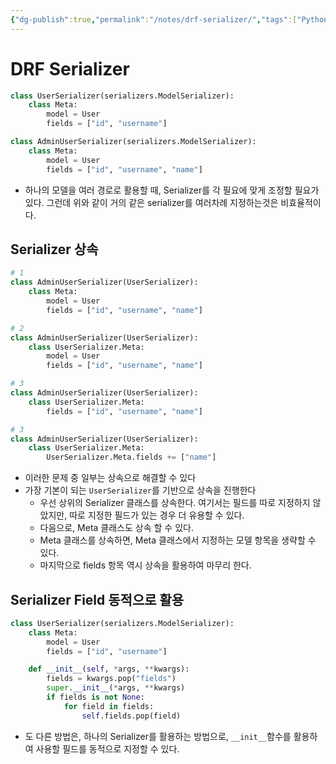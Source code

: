 ```yaml
---
{"dg-publish":true,"permalink":"/notes/drf-serializer/","tags":["Python/DRF/serializer"]}
---
```


# DRF Serializer

```python
class UserSerializer(serializers.ModelSerializer):
	class Meta:
		model = User
		fields = ["id", "username"]

class AdminUserSerializer(serializers.ModelSerializer):
	class Meta:
		model = User
		fields = ["id", "username", "name"]
```

- 하나의 모델을 여러 경로로 활용할 때, Serializer를 각 필요에 맞게 조정할 필요가 있다. 그런데 위와 같이 거의 같은 serializer를 여러차례 지정하는것은 비효율적이다.

## Serializer 상속

```python
# 1
class AdminUserSerializer(UserSerializer):
	class Meta:
		model = User
		fields = ["id", "username", "name"]

# 2
class AdminUserSerializer(UserSerializer):
	class UserSerializer.Meta:
		model = User
		fields = ["id", "username", "name"]

# 3
class AdminUserSerializer(UserSerializer):
	class UserSerializer.Meta:
		fields = ["id", "username", "name"]

# 3
class AdminUserSerializer(UserSerializer):
	class UserSerializer.Meta:
		UserSerializer.Meta.fields += ["name"]
```

- 이러한 문제 중 일부는 상속으로 해결할 수 있다
- 가장 기본이 되는 `UserSerializer`를 기반으로 상속을 진행한다
	- 우선 상위의 Serializer 클래스를 상속한다. 여기서는 필드를 따로 지정하지 않았지만, 따로 지정한 필드가 있는 경우 더 유용할 수 있다.
	- 다음으로, Meta 클래스도 상속 할 수 있다.
	- Meta 클래스를 상속하면, Meta 클래스에서 지정하는 모델 항목을 생략할 수 있다.
	- 마지막으로 fields 항목 역시 상속을 활용하여 마무리 한다.

## Serializer Field 동적으로 활용

```python
class UserSerializer(serializers.ModelSerializer):
	class Meta:
		model = User
		fields = ["id", "username"]

	def __init__(self, *args, **kwargs):
		fields = kwargs.pop("fields")
		super.__init__(*args, **kwargs)
		if fields is not None:
			for field in fields:
				self.fields.pop(field)
```

- 도 다른 방법은, 하나의 Serializer를 활용하는 방법으로, `__init__`함수를 활용하여 사용할 필드를 동적으로 지정할 수 있다.